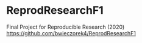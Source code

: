 # ReprodResearchF1
Final Project for Reproducible Research (2020)
https://github.com/bwieczorek4/ReprodResearchF1
